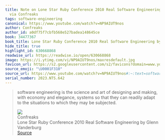 ```yaml
---
title: Note on Lone Star Ruby Conference 2010 Real Software Engineering by Glenn Vanderburg
  via Confreaks
tags: software-engineering
canonical: https://www.youtube.com/watch?v=NP9AIUT9nos
author: Confreaks
author_id: a0df75f7cbfb568e527badea148645ce
book: 34477367
book_title: Lone Star Ruby Conference 2010 Real Software Engineering by Glenn Vanderburg
hide_title: true
highlight_id: 630668868
readwise_url: https://readwise.io/open/630668868
image: https://i.ytimg.com/vi/NP9AIUT9nos/maxresdefault.jpg
favicon_url: https://s2.googleusercontent.com/s2/favicons?domain=www.youtube.com
source_emoji: "\U0001F310"
source_url: https://www.youtube.com/watch?v=NP9AIUT9nos#:~:text=software%20engineering%20is,may%20be%20subjected.
serial_number: 2023.NTS.642
---
```

> software engineering is the science and art of designing and making, with economy and elegance, systems so that they can readily adapt to the situations to which they may be subjected.
> <div class="quoteback-footer"><div class="quoteback-avatar"><img class="mini-favicon" src="https://s2.googleusercontent.com/s2/favicons?domain=www.youtube.com"></div><div class="quoteback-metadata"><div class="metadata-inner"><span style="display:none">FROM:</span><div aria-label="Confreaks" class="quoteback-author"> Confreaks</div><div aria-label="Lone Star Ruby Conference 2010 Real Software Engineering by Glenn Vanderburg" class="quoteback-title"> Lone Star Ruby Conference 2010 Real Software Engineering by Glenn Vanderburg</div></div></div><div class="quoteback-backlink"><a target="_blank" aria-label="go to the full text of this quotation" rel="noopener" href="https://www.youtube.com/watch?v=NP9AIUT9nos#:~:text=software%20engineering%20is,may%20be%20subjected." class="quoteback-arrow"> Source</a></div></div>